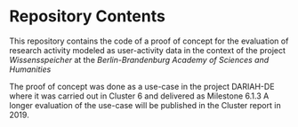 # Repository Contents

This repository contains the code of a proof of concept for the evaluation of research activity modeled as user-activity data in the context of the project _Wissensspeicher_ at the _Berlin-Brandenburg Academy of Sciences and Humanities_ 

The proof of concept was done as a use-case in the project DARIAH-DE where it was carried out in Cluster 6 and delivered as Milestone 6.1.3 A longer evaluation of the use-case will be published in the Cluster report in 2019.
